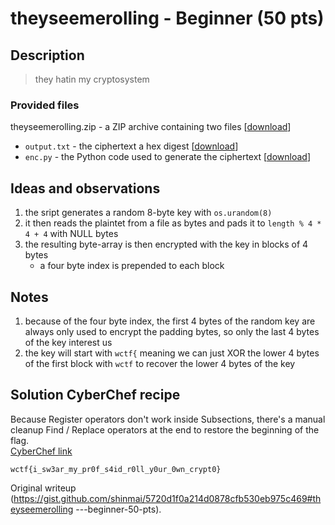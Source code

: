 # theyseemerolling - Beginner (50 pts)

## Description  
> they hatin my cryptosystem

### Provided files  
theyseemerolling.zip - a ZIP archive containing two files
\[[download](https://ctfnote.shinmai.wtf:31337/files/downloadFile?id=RhJ4JTh03T710fo)\]  
- `output.txt` - the ciphertext a hex digest \[[download](https://ctfnote.shinmai.wtf:31337/files/downloadFile?id=6itv0WlvB57iGJh)\]   
- `enc.py` - the Python code used to generate the ciphertext \[[download](https://ctfnote.shinmai.wtf:31337/files/downloadFile?id=ICFzAe7KidyaIm3)\]

## Ideas and observations  
1. the sript generates a random 8-byte key with `os.urandom(8)`  
2. it then reads the plaintet from a file as bytes and pads it to `length % 4 * 4 + 4` with NULL bytes  
3. the resulting byte-array is then encrypted with the key in blocks of 4 bytes  
   - a four byte index is prepended to each block 

## Notes  
1. because of the four byte index, the first 4 bytes of the random key are always only used to encrypt the padding bytes, so only the last 4 bytes of the key interest us  
2. the key will start with `wctf{` meaning we can just XOR the lower 4 bytes of the first block with `wctf` to recover the lower 4 bytes of the key

## Solution CyberChef recipe  
Because Register operators don't work inside Subsections, there's a manual
cleanup Find / Replace operators at the end to restore the beginning of the
flag.  
[CyberChef
link](https://gchq.github.io/CyberChef/#recipe=From_Hex('Auto')Subsection('%5E(........)',false,false,false)XOR(%7B'option':'Latin1','string':'wctf'%7D,'Standard',false)Merge(false)Register('%5E....(....)',false,false,false)XOR(%7B'option':'Latin1','string':'$R0'%7D,'Standard',false)Find_/_Replace(%7B'option':'Regex','string':'....(....)'%7D,'$1',true,false,false,false)Find_/_Replace(%7B'option':'Regex','string':'%5E....'%7D,'wctf',true,false,true,false)&input=OTgzZjY4N2YwM2Y4ODRhOTk4M2Y2ODdlMGZmMmFmYmM5ODNmNjg3ZDAzYTg5MWJkOTgzZjY4N2MyYmY2ODk5MDk4M2Y2ODdiMDRlOWMwYTk5ODNmNjg3YTJiZThjNGE2OTgzZjY4NzkxMGM0ODJmZjk4M2Y2ODc4MThmN2FmYjY5ODNmNjg3NzQ0ZWU4MjkwOTgzZjY4NzY0NGVjOWU5MDk4M2Y2ODc1MTdlOTg5YmY5ODNmNjg3NDAwYWI4ZGNmCg)

`wctf{i_sw3ar_my_pr0f_s4id_r0ll_y0ur_0wn_crypt0}`

Original writeup
(https://gist.github.com/shinmai/5720d1f0a214d0878cfb530eb975c469#theyseemerolling
---beginner-50-pts).